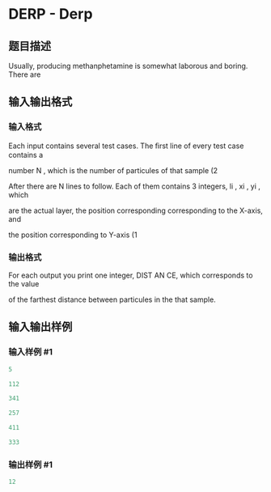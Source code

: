 # DERP - Derp

## 题目描述

Usually, producing methanphetamine is somewhat laborous and boring. There are

## 输入输出格式

### 输入格式

Each input contains several test cases. The ﬁrst line of every test case contains a

number N , which is the number of particules of that sample (2

After there are N lines to follow. Each of them contains 3 integers, li , xi , yi , which

are the actual layer, the position corresponding corresponding to the X-axis, and

the position corresponding to Y-axis (1

### 输出格式

For each output you print one integer, DIST AN CE, which corresponds to the value

of the farthest distance between particules in the that sample.

## 输入输出样例

### 输入样例 #1

```cpp
5

112

341

257

411

333
```


### 输出样例 #1

```cpp
12
```


